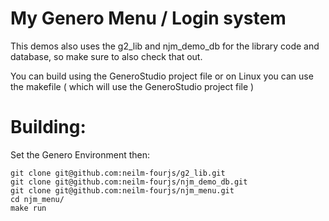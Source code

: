 # My Genero Menu / Login system

This demos also uses the g2_lib and njm_demo_db for the library code and database, so make sure to also check that out.

You can build using the GeneroStudio project file or on Linux you can use the makefile ( which will use the GeneroStudio project file )

# Building:
Set the Genero Environment then:
```
git clone git@github.com:neilm-fourjs/g2_lib.git
git clone git@github.com:neilm-fourjs/njm_demo_db.git
git clone git@github.com:neilm-fourjs/njm_menu.git
cd njm_menu/
make run
```
